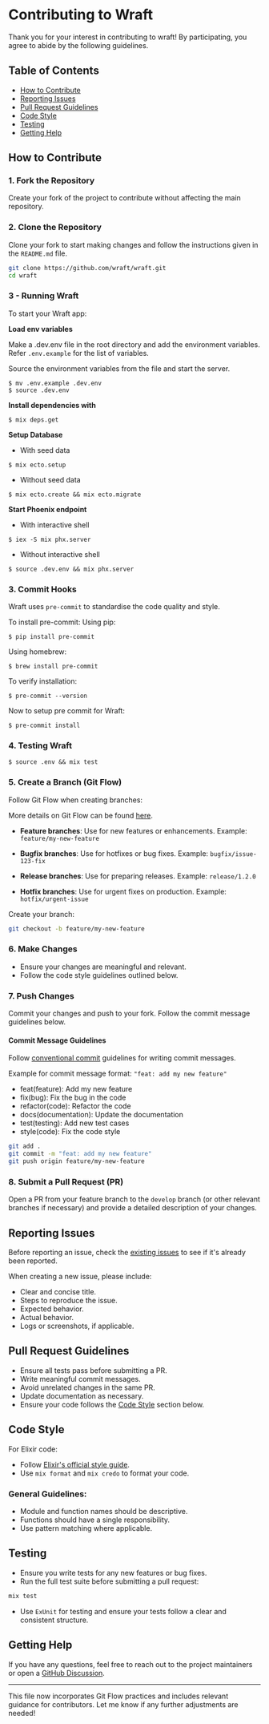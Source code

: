# Contributing to Wraft

Thank you for your interest in contributing to wraft! By participating, you agree to abide by the following guidelines.

## Table of Contents

- [How to Contribute](#how-to-contribute)
- [Reporting Issues](#reporting-issues)
- [Pull Request Guidelines](#pull-request-guidelines)
- [Code Style](#code-style)
- [Testing](#testing)
- [Getting Help](#getting-help)

## How to Contribute

### 1. Fork the Repository

Create your fork of the project to contribute without affecting the main repository.

### 2. Clone the Repository

Clone your fork to start making changes and follow the instructions given in the `README.md` file.

```bash
git clone https://github.com/wraft/wraft.git
cd wraft
```

### 3 - Running Wraft

To start your Wraft app:

**Load env variables**

Make a .dev.env file in the root directory and add the environment variables.
Refer `.env.example` for the list of variables.

Source the environment variables from the file and start the server.

```shell
$ mv .env.example .dev.env
$ source .dev.env
```

**Install dependencies with**

```shell
$ mix deps.get
```

**Setup Database**

- With seed data

```shell
$ mix ecto.setup
```

- Without seed data

```shell
$ mix ecto.create && mix ecto.migrate
```

**Start Phoenix endpoint**

- With interactive shell

```shell
$ iex -S mix phx.server
```

- Without interactive shell

```shell
$ source .dev.env && mix phx.server
```

### 3. Commit Hooks

Wraft uses `pre-commit` to standardise the code quality and style.

To install pre-commit:
Using pip:

```shell
$ pip install pre-commit
```

Using homebrew:

```
$ brew install pre-commit
```

To verify installation:

```
$ pre-commit --version
```

Now to setup pre commit for Wraft:

```
$ pre-commit install
```

### 4. Testing Wraft

```shell
$ source .env && mix test
```

### 5. Create a Branch (Git Flow)

Follow Git Flow when creating branches:

More details on Git Flow can be found [here](https://www.atlassian.com/git/tutorials/comparing-workflows/gitflow-workflow).

- **Feature branches**: Use for new features or enhancements.
  Example: `feature/my-new-feature`
- **Bugfix branches**: Use for hotfixes or bug fixes.
  Example: `bugfix/issue-123-fix`

- **Release branches**: Use for preparing releases.
  Example: `release/1.2.0`

- **Hotfix branches**: Use for urgent fixes on production.
  Example: `hotfix/urgent-issue`

Create your branch:

```bash
git checkout -b feature/my-new-feature
```

### 6. Make Changes

- Ensure your changes are meaningful and relevant.
- Follow the code style guidelines outlined below.

### 7. Push Changes

Commit your changes and push to your fork. Follow the commit message guidelines below.

#### Commit Message Guidelines

Follow [conventional commit](https://www.conventionalcommits.org/en/v1.0.0/) guidelines for writing commit messages.

Example for commit message format:
`"feat: add my new feature"`

- feat(feature): Add my new feature
- fix(bug): Fix the bug in the code
- refactor(code): Refactor the code
- docs(documentation): Update the documentation
- test(testing): Add new test cases
- style(code): Fix the code style

```bash
git add .
git commit -m "feat: add my new feature"
git push origin feature/my-new-feature
```

### 8. Submit a Pull Request (PR)

Open a PR from your feature branch to the `develop` branch (or other relevant branches if necessary) and provide a detailed description of your changes.

## Reporting Issues

Before reporting an issue, check the [existing issues](https://github.com/wraft/wraft/issues) to see if it's already been reported.

When creating a new issue, please include:

- Clear and concise title.
- Steps to reproduce the issue.
- Expected behavior.
- Actual behavior.
- Logs or screenshots, if applicable.

## Pull Request Guidelines

- Ensure all tests pass before submitting a PR.
- Write meaningful commit messages.
- Avoid unrelated changes in the same PR.
- Update documentation as necessary.
- Ensure your code follows the [Code Style](#code-style) section below.

## Code Style

For Elixir code:

- Follow [Elixir's official style guide](https://github.com/christopheradams/elixir_style_guide).
- Use `mix format` and `mix credo` to format your code.

### General Guidelines:

- Module and function names should be descriptive.
- Functions should have a single responsibility.
- Use pattern matching where applicable.

## Testing

- Ensure you write tests for any new features or bug fixes.
- Run the full test suite before submitting a pull request:

```bash
mix test
```

- Use `ExUnit` for testing and ensure your tests follow a clear and consistent structure.

## Getting Help

If you have any questions, feel free to reach out to the project maintainers or open a [GitHub Discussion](https://github.com/project-name/discussions).

---

This file now incorporates Git Flow practices and includes relevant guidance for contributors. Let me know if any further adjustments are needed!

